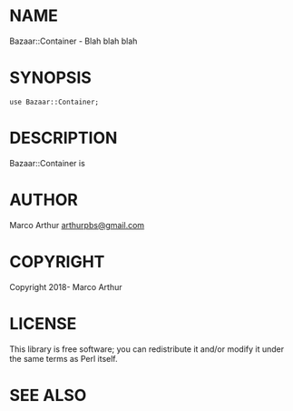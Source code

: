 # NAME

Bazaar::Container - Blah blah blah

# SYNOPSIS

    use Bazaar::Container;

# DESCRIPTION

Bazaar::Container is

# AUTHOR

Marco Arthur <arthurpbs@gmail.com>

# COPYRIGHT

Copyright 2018- Marco Arthur

# LICENSE

This library is free software; you can redistribute it and/or modify
it under the same terms as Perl itself.

# SEE ALSO

